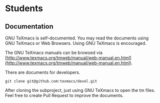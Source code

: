 # Students
## Documentation
GNU TeXmacs is self-documented. You may read the documents using GNU TeXmacs or Web Browsers. Using GNU TeXmacs is encouraged.

The GNU TeXmacs manuals can be browsed via [http://www.texmacs.org/tmweb/manual/web-manual.en.html](http://www.texmacs.org/tmweb/manual/web-manual.en.html).

There are documents for developers.
```
git clone git@github.com:texmacs/devel.git
```
After cloning the subproject, just using GNU TeXmacs to open the tm files. Feel free to create Pull Request to improve the documents.